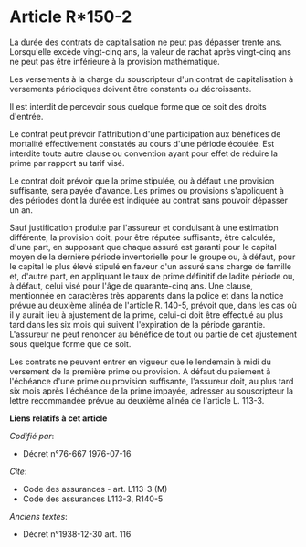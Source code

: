 # Article R*150-2

La durée des contrats de capitalisation ne peut pas dépasser trente ans. Lorsqu'elle excède vingt-cinq ans, la valeur de
rachat après vingt-cinq ans ne peut pas être inférieure à la provision mathématique.

Les versements à la charge du souscripteur d'un contrat de capitalisation à versements périodiques doivent être constants ou
décroissants.

Il est interdit de percevoir sous quelque forme que ce soit des droits d'entrée.

Le contrat peut prévoir l'attribution d'une participation aux bénéfices de mortalité effectivement constatés au cours d'une
période écoulée. Est interdite toute autre clause ou convention ayant pour effet de réduire la prime par rapport au tarif
visé.

Le contrat doit prévoir que la prime stipulée, ou à défaut une provision suffisante, sera payée d'avance. Les primes ou
provisions s'appliquent à des périodes dont la durée est indiquée au contrat sans pouvoir dépasser un an.

Sauf justification produite par l'assureur et conduisant à une estimation différente, la provision doit, pour être réputée
suffisante, être calculée, d'une part, en supposant que chaque assuré est garanti pour le capital moyen de la dernière
période inventorielle pour le groupe ou, à défaut, pour le capital le plus élevé stipulé en faveur d'un assuré sans charge de
famille et, d'autre part, en appliquant le taux de prime définitif de ladite période  ou, à défaut, celui visé pour l'âge de
quarante-cinq ans.    Une clause, mentionnée en caractères très apparents dans la police et dans la notice prévue au deuxième
alinéa de l'article R. 140-5, prévoit que, dans les cas où il y aurait lieu à ajustement de la prime, celui-ci doit être
effectué au plus tard dans les six mois qui suivent l'expiration de la période garantie. L'assureur ne peut renoncer au
bénéfice de tout ou partie de cet ajustement sous quelque forme que ce soit.

Les contrats ne peuvent entrer en vigueur que le lendemain à midi du versement de la première prime ou provision. A défaut du
paiement à l'échéance d'une prime ou provision suffisante, l'assureur doit, au plus tard six mois après l'échéance de la
prime impayée, adresser au souscripteur la lettre recommandée prévue au deuxième alinéa de l'article L. 113-3.

**Liens relatifs à cet article**

_Codifié par_:

  - Décret n°76-667 1976-07-16

_Cite_:

  - Code des assurances - art. L113-3 (M)
  - Code des assurances L113-3, R140-5

_Anciens textes_:

  - Décret n°1938-12-30 art. 116
